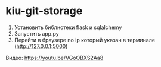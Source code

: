 # kiu-git-storage
1) Установить библиотеки flask и sqlalchemy
2) Запустить app.py
3) Перейти в браузере по ip который указан в терминале (http://127.0.0.1:5000)

Видео: https://youtu.be/VGoOBXS2Aa8
